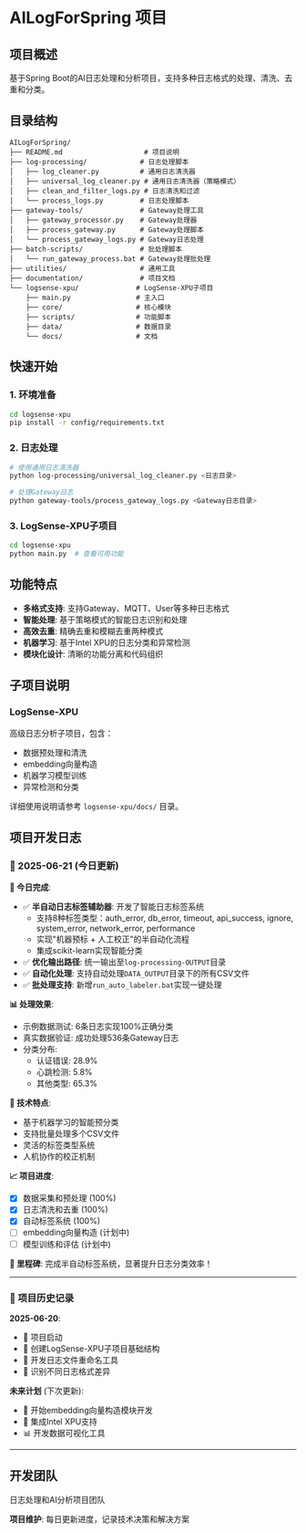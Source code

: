 # AILogForSpring 项目

## 项目概述
基于Spring Boot的AI日志处理和分析项目，支持多种日志格式的处理、清洗、去重和分类。

## 目录结构

```
AILogForSpring/
├── README.md                    # 项目说明
├── log-processing/             # 日志处理脚本
│   ├── log_cleaner.py          # 通用日志清洗器
│   ├── universal_log_cleaner.py # 通用日志清洗器（策略模式）
│   ├── clean_and_filter_logs.py # 日志清洗和过滤
│   └── process_logs.py         # 日志处理脚本
├── gateway-tools/              # Gateway处理工具
│   ├── gateway_processor.py    # Gateway处理器
│   ├── process_gateway.py      # Gateway处理脚本
│   └── process_gateway_logs.py # Gateway日志处理
├── batch-scripts/              # 批处理脚本
│   └── run_gateway_process.bat # Gateway处理批处理
├── utilities/                  # 通用工具
├── documentation/              # 项目文档
└── logsense-xpu/              # LogSense-XPU子项目
    ├── main.py                # 主入口
    ├── core/                  # 核心模块
    ├── scripts/               # 功能脚本
    ├── data/                  # 数据目录
    └── docs/                  # 文档
```

## 快速开始

### 1. 环境准备
```bash
cd logsense-xpu
pip install -r config/requirements.txt
```

### 2. 日志处理
```bash
# 使用通用日志清洗器
python log-processing/universal_log_cleaner.py <日志目录>

# 处理Gateway日志
python gateway-tools/process_gateway_logs.py <Gateway日志目录>
```

### 3. LogSense-XPU子项目
```bash
cd logsense-xpu
python main.py  # 查看可用功能
```

## 功能特点

- **多格式支持**: 支持Gateway、MQTT、User等多种日志格式
- **智能处理**: 基于策略模式的智能日志识别和处理
- **高效去重**: 精确去重和模糊去重两种模式
- **机器学习**: 基于Intel XPU的日志分类和异常检测
- **模块化设计**: 清晰的功能分离和代码组织

## 子项目说明

### LogSense-XPU
高级日志分析子项目，包含：
- 数据预处理和清洗
- embedding向量构造
- 机器学习模型训练
- 异常检测和分类

详细使用说明请参考 `logsense-xpu/docs/` 目录。

## 项目开发日志

### 📅 2025-06-21 (今日更新)

**🎯 今日完成**:
- ✅ **半自动日志标签辅助器**: 开发了智能日志标签系统
  - 支持8种标签类型：auth_error, db_error, timeout, api_success, ignore, system_error, network_error, performance
  - 实现"机器预标 + 人工校正"的半自动化流程
  - 集成scikit-learn实现智能分类
- ✅ **优化输出路径**: 统一输出至`log-processing-OUTPUT`目录
- ✅ **自动化处理**: 支持自动处理`DATA_OUTPUT`目录下的所有CSV文件
- ✅ **批处理支持**: 新增`run_auto_labeler.bat`实现一键处理

**📊 处理效果**:
- 示例数据测试: 6条日志实现100%正确分类
- 真实数据验证: 成功处理536条Gateway日志
- 分类分布: 
  - 认证错误: 28.9%
  - 心跳检测: 5.8%
  - 其他类型: 65.3%

**🔧 技术特点**:
- 基于机器学习的智能预分类
- 支持批量处理多个CSV文件
- 灵活的标签类型系统
- 人机协作的校正机制

**📈 项目进度**:
- [x] 数据采集和预处理 (100%)
- [x] 日志清洗和去重 (100%)
- [x] 自动标签系统 (100%)
- [ ] embedding向量构造 (计划中)
- [ ] 模型训练和评估 (计划中)

**🎉 里程碑**: 完成半自动标签系统，显著提升日志分类效率！

---

### 📅 项目历史记录

**2025-06-20**:
- 🚀 项目启动
- 📁 创建LogSense-XPU子项目基础结构
- 🔧 开发日志文件重命名工具
- 📝 识别不同日志格式差异

**未来计划** (下次更新):
- 🎯 开始embedding向量构造模块开发
- 🤖 集成Intel XPU支持
- 📊 开发数据可视化工具

---

## 开发团队
日志处理和AI分析项目团队

**项目维护**: 每日更新进度，记录技术决策和解决方案
